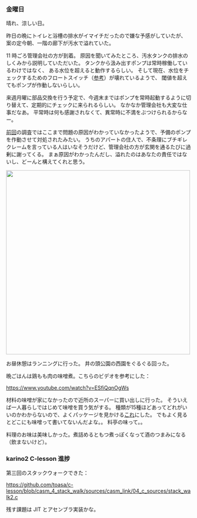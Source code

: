 ### 金曜日

晴れ、涼しい日。

昨日の晩にトイレと浴槽の排水がイマイチだったので嫌な予感がしていたが、
案の定今朝、一階の廊下が汚水で溢れていた。

11 時ごろ管理会社の方が到着。
原因を聞いてみたところ、汚水タンクの排水のしくみから説明していただいた。
タンクから汲み出すポンプは常時稼働しているわけではなく、
ある水位を超えると動作するらしい。
そして現在、水位をチェックするためのフロートスイッチ（[参考](https://kimura-s.co.jp/technical/floatswitch/)）が壊れているようで、
閾値を超えてもポンプが作動しないらしい。

来週月曜に部品交換を行う予定で、今週末まではポンプを常時起動するように切り替えて、定期的にチェックに来られるらしい。
なかなか管理会社も大変な仕事だなあ。
平常時は何も感謝されなくて、異常時に不満をぶつけられるからなー。

[前回](https://github.com/toasa/toasa.github.io/blob/main/diary/2022/11/13.md)の調査ではここまで問題の原因がわかっていなかったようで、予備のポンプを作動させて対処されたみたい。
うちのアパートの住人で、不条理にブチギレクレームを言っている人はいなそうだけど、管理会社の方が玄関を通るたびに過剰に謝ってくる。
まぁ原因がわかったんだし、溢れたのはあなたの責任ではないし、どーんと構えてくれと思う。

<img src="https://alu-web-herokuapp-com.global.ssl.fastly.net/cropped_images/UC5NhFjnTcPDG7Ke6dj8A1iZABK2/c_1586959074726?auto=webp&format=jpg&width=1360" width="500">

お昼休憩はランニングに行った。
井の頭公園の西園をぐるぐる回った。

晩ごはんは鶏もも肉の味噌煮。こちらのビデオを参考にした：

https://www.youtube.com/watch?v=ESfiQqnOgWs

材料の味噌が家になかったので近所のスーパーに買い出しに行った。
そういえば一人暮らしではじめて味噌を買う気がする。
種類が15種ほどあってどれがいいのかわからないので、よくパッケージを見かける[これ](https://www.marukome.co.jp/product/detail/miso_001/)にした。
でもよく見るとどこにも味噌って書いてないんだよな。。
料亭の味って。。

料理のお味は美味しかった。煮詰めるともつ煮っぽくなって酒のつまみになる
（飲まないけど）。

### karino2 C-lesson 進捗

第三回のスタックウォークできた：

https://github.com/toasa/c-lesson/blob/casm_4_stack_walk/sources/casm_link/04_c_sources/stack_walk2.c

残す課題は JIT とアセンブラ実装かな。